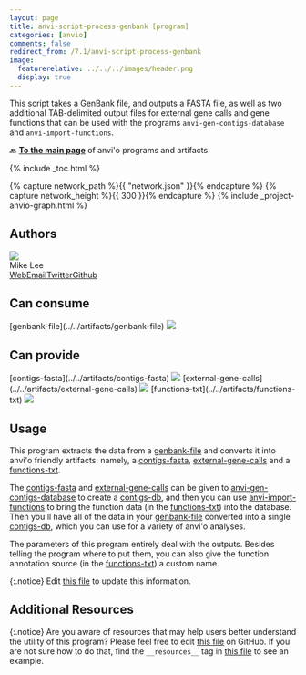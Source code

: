 ```yaml
---
layout: page
title: anvi-script-process-genbank [program]
categories: [anvio]
comments: false
redirect_from: /7.1/anvi-script-process-genbank
image:
  featurerelative: ../../../images/header.png
  display: true
---
```


This script takes a GenBank file, and outputs a FASTA file, as well as two additional TAB-delimited output files for external gene calls and gene functions that can be used with the programs `anvi-gen-contigs-database` and `anvi-import-functions`.

🔙 **[To the main page](../../)** of anvi'o programs and artifacts.


{% include _toc.html %}
<div id="svg" class="subnetwork"></div>
{% capture network_path %}{{ "network.json" }}{% endcapture %}
{% capture network_height %}{{ 300 }}{% endcapture %}
{% include _project-anvio-graph.html %}


## Authors

<div class="anvio-person"><div class="anvio-person-info"><div class="anvio-person-photo"><img class="anvio-person-photo-img" src="../../images/authors/AstrobioMike.jpg" /></div><div class="anvio-person-info-box"><span class="anvio-person-name">Mike Lee</span><div class="anvio-person-social-box"><a href="https://astrobiomike.github.io" class="person-social" target="_blank"><i class="fa fa-fw fa-home"></i>Web</a><a href="mailto:michael.lee0517@gmail.com" class="person-social" target="_blank"><i class="fa fa-fw fa-envelope-square"></i>Email</a><a href="http://twitter.com/AstrobioMike" class="person-social" target="_blank"><i class="fa fa-fw fa-twitter-square"></i>Twitter</a><a href="http://github.com/AstrobioMike" class="person-social" target="_blank"><i class="fa fa-fw fa-github"></i>Github</a></div></div></div></div>



## Can consume


<p style="text-align: left" markdown="1"><span class="artifact-r">[genbank-file](../../artifacts/genbank-file) <img src="../../images/icons/TXT.png" class="artifact-icon-mini" /></span></p>


## Can provide


<p style="text-align: left" markdown="1"><span class="artifact-p">[contigs-fasta](../../artifacts/contigs-fasta) <img src="../../images/icons/FASTA.png" class="artifact-icon-mini" /></span> <span class="artifact-p">[external-gene-calls](../../artifacts/external-gene-calls) <img src="../../images/icons/TXT.png" class="artifact-icon-mini" /></span> <span class="artifact-p">[functions-txt](../../artifacts/functions-txt) <img src="../../images/icons/TXT.png" class="artifact-icon-mini" /></span></p>


## Usage


This program extracts the data from a <span class="artifact-n">[genbank-file](/help/7.1/artifacts/genbank-file)</span> and converts it into anvi'o friendly artifacts: namely, a <span class="artifact-n">[contigs-fasta](/help/7.1/artifacts/contigs-fasta)</span>, <span class="artifact-n">[external-gene-calls](/help/7.1/artifacts/external-gene-calls)</span> and a <span class="artifact-n">[functions-txt](/help/7.1/artifacts/functions-txt)</span>.

The <span class="artifact-n">[contigs-fasta](/help/7.1/artifacts/contigs-fasta)</span> and <span class="artifact-n">[external-gene-calls](/help/7.1/artifacts/external-gene-calls)</span> can be given to <span class="artifact-n">[anvi-gen-contigs-database](/help/7.1/programs/anvi-gen-contigs-database)</span> to create a <span class="artifact-n">[contigs-db](/help/7.1/artifacts/contigs-db)</span>, and then you can use <span class="artifact-n">[anvi-import-functions](/help/7.1/programs/anvi-import-functions)</span> to bring the function data (in the <span class="artifact-n">[functions-txt](/help/7.1/artifacts/functions-txt)</span>) into the database. Then you'll have all of the data in your <span class="artifact-n">[genbank-file](/help/7.1/artifacts/genbank-file)</span> converted into a single <span class="artifact-n">[contigs-db](/help/7.1/artifacts/contigs-db)</span>, which you can use for a variety of anvi'o analyses.

The parameters of this program entirely deal with the outputs. Besides telling the program where to put them, you can also give the function annotation source (in the <span class="artifact-n">[functions-txt](/help/7.1/artifacts/functions-txt)</span>) a custom name. 


{:.notice}
Edit [this file](https://github.com/merenlab/anvio/tree/master/anvio/docs/programs/anvi-script-process-genbank.md) to update this information.


## Additional Resources



{:.notice}
Are you aware of resources that may help users better understand the utility of this program? Please feel free to edit [this file](https://github.com/merenlab/anvio/tree/master/bin/anvi-script-process-genbank) on GitHub. If you are not sure how to do that, find the `__resources__` tag in [this file](https://github.com/merenlab/anvio/blob/master/bin/anvi-interactive) to see an example.
